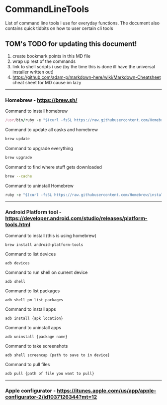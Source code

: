 # CommandLineTools
List of command line tools I use for everyday functions. The document also contains quick tidbits on how to user certain cli tools

## TOM's TODO for updating this document!
1. create bookmark points in this MD file
2. wrap up rest of the commands
3. link to shell scripts i use (by the time this is done ill have the universal installer written out)
4. https://github.com/adam-p/markdown-here/wiki/Markdown-Cheatsheet cheat sheet for MD cause im lazy

---

### Homebrew - https://brew.sh/

Command to install homebrew
```ruby
/usr/bin/ruby -e "$(curl -fsSL https://raw.githubusercontent.com/Homebrew/install/master/install)"
```

Command to update all casks and homebrew
```bash
brew update
```

Command to upgrade everything
```bash
brew upgrade 
```

Command to find where stuff gets downloaded
```bash
brew --cache
```

Command to uninstall Homebrew
```ruby
ruby -e "$(curl -fsSL https://raw.githubusercontent.com/Homebrew/install/master/uninstall)"
```

---

### Android Platform tool - https://developer.android.com/studio/releases/platform-tools.html

Command to install (this is using homebrew)
```shell
brew install android-platform-tools
```

Command to list devices
```shell
adb devices
```

Command to run shell on current device
```shell
adb shell
```

Command to list packages
```shell
adb shell pm list packages
```

Command to install apps
```shell
adb install {apk location}
```

Command to uninstall apps
```shell
adb uninstall {package name}
```

Command to take screenshots
```shell
adb shell screencap {path to save to in device}
```

Command to pull files
```shell
adb pull {path of file you want to pull}
```

---

### Apple configurator - https://itunes.apple.com/us/app/apple-configurator-2/id1037126344?mt=12

